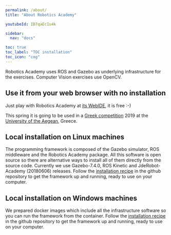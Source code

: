 ```yaml
---
permalink: /about/
title: "About Robotics Academy"

youtubeId: ID7qaEcIu4k

sidebar:
  nav: "docs"

toc: true
toc_label: "TOC installation"
toc_icon: "cog"
---
```



Robotics Academy uses ROS and Gazebo as underlying infrastructure for the exercises. Computer Vision exercises use OpenCV. 


## Use it from your web browser with no installation

Just play with Robotics Academy at [its WebIDE](https://academy.jderobot.org/), it is free :-)

This spring it is going to be used in a <a href="http://icsdweb.aegean.gr/project/aegeanrobotics/web/programarobot/" target="_blank">Greek competition</a> 2019 at the <a href="http://samosweb.aegean.gr" target="_blank">University of the Aegean</a>, Greece. 


## Local installation on Linux machines

The programming framework is composed of the Gazebo simulator, ROS middleware and the Robotics Academy package. All this software is open source so there are alternative ways to install all of them directly from the source code. Currently we use Gazebo-7.4.0, ROS Kinetic and JdeRobot-Academy (20180606) releases. Follow the <a href="/installation/#ubuntudebian/">installation recipe</a> in the github repository to get the framework up and running, ready to use on your computer. 


## Local installation on Windows machines

We prepared docker images which include all the infrastructure software so you can run the framework from the container. Follow the <a href="/installation/#windowsx64">installation recipe</a> in the github repository to get the framework up and running, ready to use on your computer. 